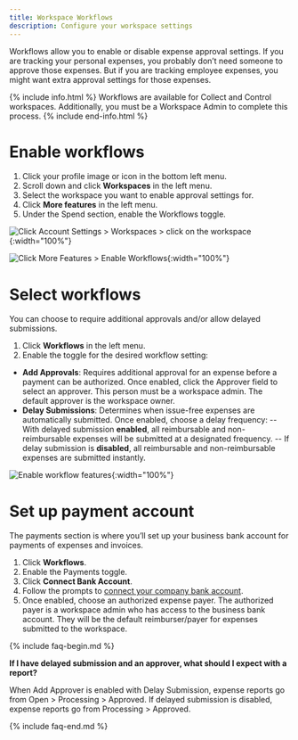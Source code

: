 ```yaml
---
title: Workspace Workflows
description: Configure your workspace settings
---
```


Workflows allow you to enable or disable expense approval settings. If you are tracking your personal expenses, you probably don’t need someone to approve those expenses. But if you are tracking employee expenses, you might want extra approval settings for those expenses. 

{% include info.html %}
Workflows are available for Collect and Control workspaces. Additionally, you must be a Workspace Admin to complete this process.
{% include end-info.html %}

# Enable workflows

1. Click your profile image or icon in the bottom left menu.
2. Scroll down and click **Workspaces** in the left menu.
3. Select the workspace you want to enable approval settings for.
4. Click **More features** in the left menu.
5. Under the Spend section, enable the Workflows toggle.

![Click Account Settings > Workspaces > click on the workspace]({{site.url}}/assets/images/ExpensifyHelp-Workflows-1.png){:width="100%"}

![Click More Features > Enable Workflows]({{site.url}}/assets/images/ExpensifyHelp-Workflows-2.png){:width="100%"}

# Select workflows

You can choose to require additional approvals and/or allow delayed submissions.

1. Click **Workflows** in the left menu.
2. Enable the toggle for the desired workflow setting: 

- **Add Approvals**: Requires additional approval for an expense before a payment can be authorized. Once enabled, click the Approver field to select an approver. This person must be a workspace admin. The default approver is the workspace owner.
- **Delay Submissions**: Determines when issue-free expenses are automatically submitted. Once enabled, choose a delay frequency: 
-- With delayed submission **enabled**, all reimbursable and non-reimbursable expenses will be submitted at a designated frequency.
-- If delay submission is **disabled**, all reimbursable and non-reimbursable expenses are submitted instantly.

![Enable workflow features]({{site.url}}/assets/images/ExpensifyHelp-Workflows-3.png){:width="100%"}

# Set up payment account 

The payments section is where you’ll set up your business bank account for payments of expenses and invoices.

1. Click **Workflows**.
2. Enable the Payments toggle.
3. Click **Connect Bank Account**.
4. Follow the prompts to [connect your company bank account](https://help.expensify.com/articles/new-expensify/expenses-and-payments/Connect-a-Business-Bank-Account).
5. Once enabled, choose an authorized expense payer. The authorized payer is a workspace admin who has access to the business bank account. They will be the default reimburser/payer for expenses submitted to the workspace. 

{% include faq-begin.md %}

**If I have delayed submission and an approver, what should I expect with a report?**

When Add Approver is enabled with Delay Submission, expense reports go from Open > Processing > Approved. If delayed submission is disabled, expense reports go from Processing > Approved.

{% include faq-end.md %}
